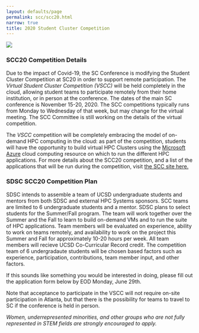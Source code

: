 ```yaml
---
layout: defaults/page
permalink: scc/scc20.html
narrow: true
title: 2020 Student Cluster Competition  
---
```


<img class="card-img-top" src="https://github.com/sdsc-hpc-students/sdsc-hpc-students.github.io/blob/master/images/vscc-dashboard_scc20.jpg?raw=true"/>

<h3>SCC20 Competition Details</h3>
<p>
Due to the impact of Covid-19, the SC Conference is modifying the Student Cluster Competition
at SC20 in order to support remote participation. The <em>Virtual Student Cluster Competition (VSCC)</em>  will
be held completely in the cloud, allowing student teams to participate remotely
from their home institution, or in person at the conference. The dates of the main SC conference is November 15-20, 2020.
 The SCC competitions
typically runs from Monday to Wednesday of that week, but may change for the virtual meeting. The SCC Committee
    is still working on the details of the virtual competition.

</p>
<p>
The <em>VSCC</em> competition will be completely embracing the model of on-demand HPC computing
in the cloud: as part of the competition, students will have the opportunity to build virtual
HPC Clusters using the <a href="https://azure.microsoft.com/en-us/">Microsoft Azure</a>
cloud computing resource on which to run the different HPC applications. For more details about the SCC20 competition,
  and a list of the applications that will be run during the competition, visit
  <a href="https://sc20.supercomputing.org/program/studentssc/student-cluster-competition/"
  >the SCC site here.</a>
  </p>
<p> </p>
<h3>SDSC SCC20 Competition Plan</h3>
<p>
SDSC intends to assemble a team of UCSD undergraduate students and
mentors from both SDSC and external HPC Systems sponsors. SCC teams are limited to 6 undergraduate students
and a mentor. SDSC plans to select students for the Summer/Fall program.
 The team will work together over
the Summer and the Fall to learn to build on-demand VMs and to run the suite of
HPC applications. Team members will be evaluated on experience, ability to work on teams remotely,
and availability to work on the project this Summer and Fall for approximately 10-20 hours per week.
    All team members will recieve UCSD Co-Curricular Record credit.
The competition team of 6 undergradaute students will be chosen based factors such as experience, participation, contributions,
    team member input, and other factors.

 If this sounds like something you would be interested in doing, please fill out the application
    form below by EOD Monday, June 29th.
  </p>
<p>  </p>
<p>
Note that acceptance to participate in the VSCC will not require on-site participation in Atlanta, but that there is
    the possibility for teams to travel to SC if the conference is held in person.

 </p>
<p><em>Women, underrepresented minorities, and other groups who are not fully represented in STEM fields are strongly encouraged to apply.
    </em><p>

<!----
<p><h3>check out our poster here!</h3>
    <embed src="../images/poster.pdf" width="1100px" height="1100px" />
    </p>

---->



